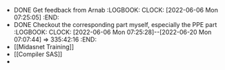 - DONE Get feedback from Arnab
  :LOGBOOK:
  CLOCK: [2022-06-06 Mon 07:25:05]
  :END:
- DONE Checkout the corresponding part myself, especially the PPE part
  :LOGBOOK:
  CLOCK: [2022-06-06 Mon 07:25:28]--[2022-06-20 Mon 07:07:44] =>  335:42:16
  :END:
- [[Midasnet Training]]
- [[Compiler SAS]]
-
